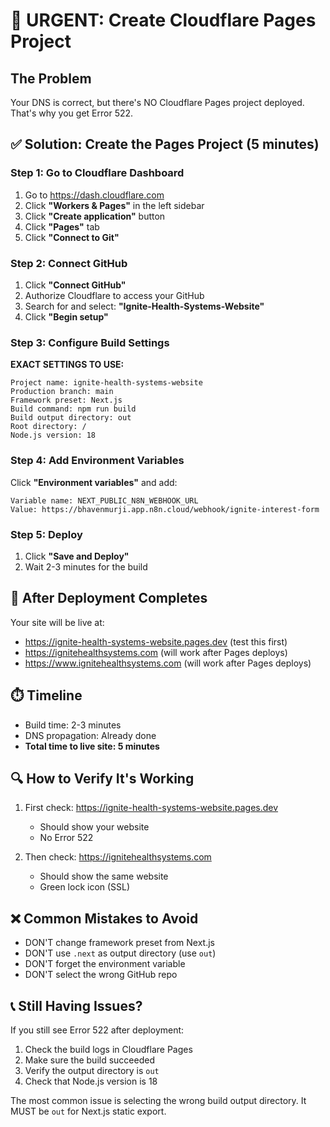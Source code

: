 # 🚨 URGENT: Create Cloudflare Pages Project

## The Problem
Your DNS is correct, but there's NO Cloudflare Pages project deployed. That's why you get Error 522.

## ✅ Solution: Create the Pages Project (5 minutes)

### Step 1: Go to Cloudflare Dashboard
1. Go to https://dash.cloudflare.com
2. Click **"Workers & Pages"** in the left sidebar
3. Click **"Create application"** button
4. Click **"Pages"** tab
5. Click **"Connect to Git"**

### Step 2: Connect GitHub
1. Click **"Connect GitHub"**
2. Authorize Cloudflare to access your GitHub
3. Search for and select: **"Ignite-Health-Systems-Website"**
4. Click **"Begin setup"**

### Step 3: Configure Build Settings
**EXACT SETTINGS TO USE:**
```
Project name: ignite-health-systems-website
Production branch: main
Framework preset: Next.js
Build command: npm run build
Build output directory: out
Root directory: /
Node.js version: 18
```

### Step 4: Add Environment Variables
Click **"Environment variables"** and add:
```
Variable name: NEXT_PUBLIC_N8N_WEBHOOK_URL
Value: https://bhavenmurji.app.n8n.cloud/webhook/ignite-interest-form
```

### Step 5: Deploy
1. Click **"Save and Deploy"**
2. Wait 2-3 minutes for the build

## 🎯 After Deployment Completes

Your site will be live at:
- https://ignite-health-systems-website.pages.dev (test this first)
- https://ignitehealthsystems.com (will work after Pages deploys)
- https://www.ignitehealthsystems.com (will work after Pages deploys)

## ⏱️ Timeline
- Build time: 2-3 minutes
- DNS propagation: Already done
- **Total time to live site: 5 minutes**

## 🔍 How to Verify It's Working

1. First check: https://ignite-health-systems-website.pages.dev
   - Should show your website
   - No Error 522

2. Then check: https://ignitehealthsystems.com
   - Should show the same website
   - Green lock icon (SSL)

## ❌ Common Mistakes to Avoid

- DON'T change framework preset from Next.js
- DON'T use `.next` as output directory (use `out`)
- DON'T forget the environment variable
- DON'T select the wrong GitHub repo

## 📞 Still Having Issues?

If you still see Error 522 after deployment:
1. Check the build logs in Cloudflare Pages
2. Make sure the build succeeded
3. Verify the output directory is `out`
4. Check that Node.js version is 18

The most common issue is selecting the wrong build output directory. It MUST be `out` for Next.js static export.